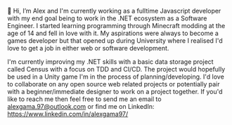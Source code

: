 👋 Hi, I’m Alex and I'm currently working as a fulltime Javascript developer with my end goal being to work in the .NET ecosystem as a Software Engineer. I started learning programming through Minecraft modding at the age of 14 and fell in love with it. My aspirations were always to become a games developer but that opened up during University where I realised I'd love to get a job in either web or software development.

I'm currently improving my .NET skills with a basic data storage project called Census with a focus on TDD and CI/CD. The project would hopefully be used in a Unity game I'm in the process of planning/developing. I'd love to collaborate on any open source web related projects or potentially pair with a beginner/immediate designer to work on a project together. If you'd like to reach me then feel free to send me an email to alexgama.97@outlook.com or find me on LinkedIn: https://www.linkedin.com/in/alexgama97/
